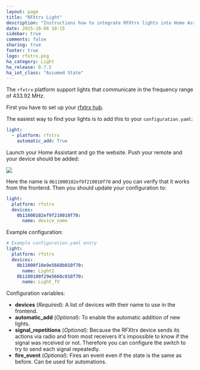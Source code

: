 ```yaml
---
layout: page
title: "RFXtrx Light"
description: "Instructions how to integrate RFXtrx lights into Home Assistant."
date: 2015-10-08 10:15
sidebar: true
comments: false
sharing: true
footer: true
logo: rfxtrx.png
ha_category: Light
ha_release: 0.7.5
ha_iot_class: "Assumed State"
---
```


The `rfxtrx` platform support lights that communicate in the frequency range of 433.92 MHz.

First you have to set up your [rfxtrx hub](/components/rfxtrx/).

The easiest way to find your lights is to add this to your `configuration.yaml`:

```yaml
light:
  - platform: rfxtrx
    automatic_add: True
```

Launch your Home Assistant and go the website. Push your remote and your device should be added:

<p class='img'>
<img src='/images/components/rfxtrx/switch.png' />
</p>

Here the name is `0b11000102ef9f210010f70` and you can verify that it works from the frontend. Then you should update your configuration to:

```yaml
light:
  platform: rfxtrx
  devices:
    0b11000102ef9f210010f70:
      name: device_name
```

Example configuration:

```yaml
# Example configuration.yaml entry
light:
  platform: rfxtrx
  devices:
    0b11000f10e9e5660b010f70:
      name: Light1
    0b1100100f29e5660c010f70:
      name: Light_TV
```

Configuration variables:

- **devices** (*Required*): A list of devices with their name to use in the frontend.
- **automatic_add** (*Optional*): To enable the automatic addition of new lights.
- **signal_repetitions** (*Optional*): Because the RFXtrx device sends its actions via radio and from most receivers it's impossible to know if the signal was received or not. Therefore you can configure the switch to try to send each signal repeatedly.
- **fire_event** (*Optional*): Fires an event even if the state is the same as before. Can be used for automations.
